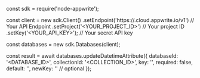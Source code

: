 const sdk = require('node-appwrite');

const client = new sdk.Client()
    .setEndpoint('https://<REGION>.cloud.appwrite.io/v1') // Your API Endpoint
    .setProject('<YOUR_PROJECT_ID>') // Your project ID
    .setKey('<YOUR_API_KEY>'); // Your secret API key

const databases = new sdk.Databases(client);

const result = await databases.updateDatetimeAttribute({
    databaseId: '<DATABASE_ID>',
    collectionId: '<COLLECTION_ID>',
    key: '',
    required: false,
    default: '',
    newKey: '' // optional
});
